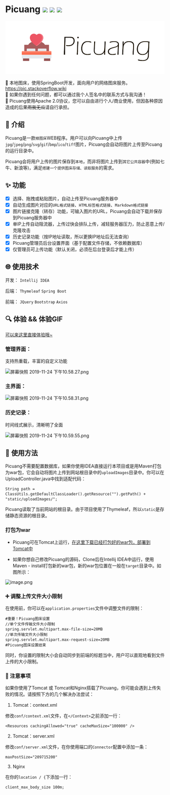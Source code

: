 # Picuang ![](https://img.shields.io/badge/license-Apache2.0-orange.svg?style=flat-square) ![](https://img.shields.io/github/downloads/adlered/Picuang/total?style=flat-square) ![](https://img.shields.io/github/v/release/adlered/Picuang?style=flat-square)

![](/Picuang_logo.png)

:pushpin: 本地图床，使用SpringBoot开发，面向用户的网络图床服务。https://pic.stackoverflow.wiki  
:wrench: 如果你遇到任何问题，都可以通过我个人签名中的联系方式与我沟通！  
:bookmark: Picuang使用Apache 2.0协议，您可以自由进行个人/商业使用，但因各种原因造成的后果~~雨我无瓜~~请自行承担。

## :art: 介绍

Picuang是一款`根图床`WEB程序。用户可以向Picuang中上传`jpg`/`jpeg`/`png`/`svg`/`gif`/`bmp`/`ico`/`tiff`图片，Picuang会自动将图片上传至Picuang的运行目录中。

Picuang会将用户上传的图片保存到`本地`，而非将图片上传到`其它公共容器`中(例如七牛、新浪等)，满足`搭建一个提供图床存储、读取服务`的需求。

## :sparkles: 功能

- [x] 选择、拖拽或粘贴图片，自动上传至Picuang服务器中
- [x] 自动生成图片对应的`URL格式链接`、`HTML标签格式链接`、`Markdown格式链接`
- [x] 图片链接克隆（转存）功能，可输入图片的URL，Picuang会自动下载并保存到Picuang服务器中
- [x] 单IP上传自动阻流器，上传过快会排队上传，减轻服务器压力，防止恶意上传/克隆攻击
- [x] 历史记录功能（按IP地址读取，所以更换IP地址后无法查询）
- [x] Picuang管理员后台设置界面（基于配置文件存储，不依赖数据库）
- [x] 仅管理员可上传功能（默认关闭，必须在后台登录后才能上传）

## :globe_with_meridians: 使用技术

开发：
`Intellij IDEA`

后端：
`Thymeleaf`
`Spring Boot`

前端：
`JQuery`
`Bootstrap`
`Axios`

## :mag: 体验 && 体验GIF

[可以来这里直接体验哦~](https://pic.stackoverflow.wiki/)

### 管理界面：

支持热重载，丰富的自定义功能

![屏幕快照 2019-11-24 下午10.58.27.png](https://pic.stackoverflow.wiki/uploadImages/221/222/10/75/2019/11/24/23/02/181d3c20-3b7e-4b28-ac0f-66dba0a6e823.png)

### 主界面：

![屏幕快照 2019-11-24 下午10.58.31.png](https://pic.stackoverflow.wiki/uploadImages/221/222/10/75/2019/11/24/23/02/1809da36-d1d6-4032-aac1-98509e9eabf3.png)

### 历史记录：

时间线式展示，清晰明了全面

![屏幕快照 2019-11-24 下午10.59.55.png](https://pic.stackoverflow.wiki/uploadImages/221/222/10/75/2019/11/24/23/02/16f08bf0-b296-4f47-ae57-4884b9115013.png)

## :page_facing_up: 使用方法

Picuang不需要配置数据库，如果你使用IDEA直接运行本项目或是用Maven打包为war包，它会自动将图片上传到网站根目录中的`uploadImages`目录中。你可以在UploadController.java中找到适配代码：

```
String path = ClassUtils.getDefaultClassLoader().getResource("").getPath() + "static/uploadImages/";
```

Picuang读取了当前网站的根目录。由于项目使用了Thymeleaf，所以`static`是存储静态资源的根目录。

### 打包为war

* Picuang可在Tomcat上运行，[在这里下载已经打包好的war包，部署到Tomcat中](https://github.com/AdlerED/Picuang/releases)

* 如果你想自己修改Picuang的源码，Clone后在Intellij IDEA中运行，使用Maven - install打包新的war包，新的war包位置在一般在`target`目录中。如图所示：

![image.png](https://pic.stackoverflow.wiki/uploadImages/bce0a4b4-bd34-4e63-a3a5-74d898a9dd63.png)

### :heavy_plus_sign: 调整上传文件大小限制

在使用前，你可以在`application.properties`文件中调整文件的限制：

```
#重要！Picuang图床设置
//单个文件传输文件大小限制
spring.servlet.multipart.max-file-size=20MB
//单次传输文件大小限制
spring.servlet.multipart.max-request-size=20MB
#Picuang图床设置结束
```

同时，你设置的限制大小会自动同步到前端的标题当中，用户可以直观地看到文件上传的大小限制。

### :rotating_light: 注意事项

如果你使用了Tomcat 或 Tomcat和Nginx搭载了Picuang，你可能会遇到上传失败的情况。请按照下方的几个解决办法尝试：

1. Tomcat：context.xml

修改`conf/context.xml`文件，在`</Context>`之前添加一行：

```
<Resources cachingAllowed="true" cacheMaxSize="100000" />
```

2. Tomcat：server.xml

修改`conf/server.xml`文件，在你使用端口的`Connector`配置中添加一条：

```
maxPostSize="209715200"
```

3. Nginx

在你的`location / {`下添加一行：

```
client_max_body_size 100m;
```
